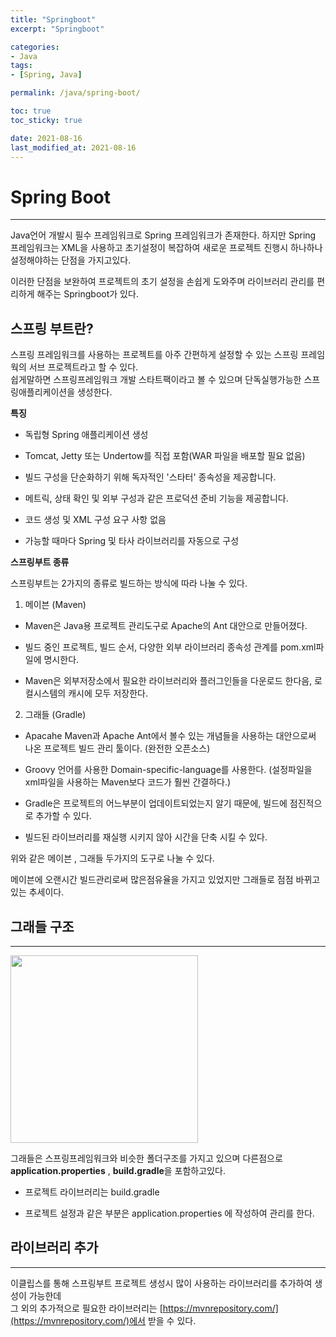 ```yaml
---
title: "Springboot"
excerpt: "Springboot"

categories:
- Java
tags:
- [Spring, Java]

permalink: /java/spring-boot/

toc: true
toc_sticky: true

date: 2021-08-16
last_modified_at: 2021-08-16
---
```

# Spring Boot
---

Java언어 개발시 필수 프레임워크로 Spring 프레임워크가 존재한다. 
하지만 Spring 프레임워크는 XML을 사용하고 초기설정이 복잡하여 새로운 프로젝트 진행시 하나하나 설정해야하는 단점을 가지고있다.

이러한 단점을 보완하여 프로젝트의 초기 설정을 손쉽게 도와주며 라이브러리 관리를 편리하게 해주는 Springboot가 있다.

**스프링 부트란?** 
---
스프링 프레임워크를 사용하는 프로젝트를 아주 간편하게 설정할 수 있는 스프링 프레임웍의 서브 프로젝트라고 할 수 있다.  
쉽게말하면 스프링프레임워크 개발 스타트팩이라고 볼 수 있으며 단독실행가능한 스프링애플리케이션을 생성한다.

**특징**

- 독립형 Spring 애플리케이션 생성

- Tomcat, Jetty 또는 Undertow를 직접 포함(WAR 파일을 배포할 필요 없음)

- 빌드 구성을 단순화하기 위해 독자적인 '스타터' 종속성을 제공합니다.

- 메트릭, 상태 확인 및 외부 구성과 같은 프로덕션 준비 기능을 제공합니다.

- 코드 생성 및 XML 구성 요구 사항 없음

- 가능할 때마다 Spring 및 타사 라이브러리를 자동으로 구성

**스프링부트 종류**

스프링부트는 2가지의 종류로 빌드하는 방식에 따라 나눌 수 있다.

1. 메이븐 (Maven)

  - Maven은 Java용 프로젝트 관리도구로 Apache의 Ant 대안으로 만들어졌다.

  - 빌드 중인 프로젝트, 빌드 순서, 다양한 외부 라이브러리 종속성 관계를 pom.xml파일에 명시한다.

   - Maven은 외부저장소에서 필요한 라이브러리와 플러그인들을 다운로드 한다음, 로컬시스템의 캐시에 모두 저장한다.

2. 그래들 (Gradle)

  - Apacahe Maven과 Apache Ant에서 볼수 있는 개념들을 사용하는 대안으로써 나온 프로젝트 빌드 관리 툴이다. (완전한 오픈소스)

  - Groovy 언어를 사용한 Domain-specific-language를 사용한다. (설정파일을 xml파일을 사용하는 Maven보다 코드가 훨씬 간결하다.)

  - Gradle은 프로젝트의 어느부분이 업데이트되었는지 알기 때문에, 빌드에 점진적으로 추가할 수 있다.

 - 빌드된 라이브러리를 재실행 시키지 않아 시간을 단축 시킬 수 있다.

위와 같은 메이븐 , 그래들 두가지의 도구로 나눌 수 있다.

메이븐에 오랜시간 빌드관리로써 많은점유율을 가지고 있었지만 그래들로 점점 바뀌고 있는 추세이다.

## 그래들 구조
---

<img src="https://bbung95.github.io/public/img/gradle%20folder.png" style="width: 300px">

그래들은 스프링프레임워크와 비슷한 폴더구조를 가지고 있으며 다른점으로  
**application.properties** , **build.gradle**을 포함하고있다.

- 프로젝트 라이브러리는 build.gradle

- 프로젝트 설정과 같은 부분은 application.properties 에 작성하여 관리를 한다.

## 라이브러리 추가
---
이클립스를 통해 스프링부트 프로젝트 생성시 많이 사용하는 라이브러리를 추가하여 생성이 가능한데  
그 외의 추가적으로 필요한 라이브러리는 [https://mvnrepository.com/](https://mvnrepository.com/)에서 받을 수 있다.






